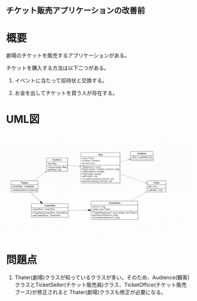 ## チケット販売アプリケーションの改善前

# 概要

劇場のチケットを販売するアプリケーションがある。

チケットを購入する方法は以下二つがある。

1. イベントに当たって招待状と交換する。

2. お金を出してチケットを買う人が存在する。

# UML図

![UML](/src/main/java/com/my/study/object/chapter01/before/uml.PNG)

# 問題点

1. Thater(劇場)クラスが知っているクラスが多い。そのため、Audience(観客)クラスとTicketSeller(チケット販売員)クラス、TicketOffice(チケット販売ブース)が修正されると
Thater(劇場)クラスも修正が必要になる。


